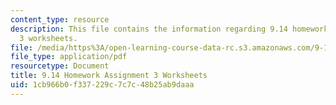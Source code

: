 ```yaml
---
content_type: resource
description: This file contains the information regarding 9.14 homework assignment
  3 worksheets.
file: /media/https%3A/open-learning-course-data-rc.s3.amazonaws.com/9-14-brain-structure-and-its-origins-spring-2014/1cb966b0f337229c7c7c48b25ab9daaa_MIT9_14S14_HW3WorkSheets.pdf
file_type: application/pdf
resourcetype: Document
title: 9.14 Homework Assignment 3 Worksheets
uid: 1cb966b0-f337-229c-7c7c-48b25ab9daaa
---
```


